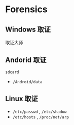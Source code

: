 # Forensics

## Windows 取证

取证大师

## Andorid 取证

``sdcard``

- ``/Android/data``

## Linux 取证

- ``/etc/passwd`` , ``/etc/shadow``
- ``/etc/hosts`` , ``/proc/net/arp``
